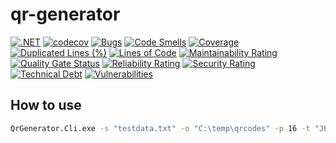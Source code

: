 # qr-generator

[![.NET](https://github.com/deer42/qr-generator/actions/workflows/dotnet.yml/badge.svg?branch=develop)](https://github.com/deer42/qr-generator/actions/workflows/dotnet.yml)
[![codecov](https://codecov.io/gh/deer42/qr-generator/branch/develop/graph/badge.svg?token=BZFYH4UZKW)](https://codecov.io/gh/deer42/qr-generator)
[![Bugs](https://sonarcloud.io/api/project_badges/measure?project=deer42_qr-generator&metric=bugs)](https://sonarcloud.io/summary/new_code?id=deer42_qr-generator)
[![Code Smells](https://sonarcloud.io/api/project_badges/measure?project=deer42_qr-generator&metric=code_smells)](https://sonarcloud.io/summary/new_code?id=deer42_qr-generator)
[![Coverage](https://sonarcloud.io/api/project_badges/measure?project=deer42_qr-generator&metric=coverage)](https://sonarcloud.io/summary/new_code?id=deer42_qr-generator)
[![Duplicated Lines (%)](https://sonarcloud.io/api/project_badges/measure?project=deer42_qr-generator&metric=duplicated_lines_density)](https://sonarcloud.io/summary/new_code?id=deer42_qr-generator)
[![Lines of Code](https://sonarcloud.io/api/project_badges/measure?project=deer42_qr-generator&metric=ncloc)](https://sonarcloud.io/summary/new_code?id=deer42_qr-generator)
[![Maintainability Rating](https://sonarcloud.io/api/project_badges/measure?project=deer42_qr-generator&metric=sqale_rating)](https://sonarcloud.io/summary/new_code?id=deer42_qr-generator)
[![Quality Gate Status](https://sonarcloud.io/api/project_badges/measure?project=deer42_qr-generator&metric=alert_status)](https://sonarcloud.io/summary/new_code?id=deer42_qr-generator)
[![Reliability Rating](https://sonarcloud.io/api/project_badges/measure?project=deer42_qr-generator&metric=reliability_rating)](https://sonarcloud.io/summary/new_code?id=deer42_qr-generator)
[![Security Rating](https://sonarcloud.io/api/project_badges/measure?project=deer42_qr-generator&metric=security_rating)](https://sonarcloud.io/summary/new_code?id=deer42_qr-generator)
[![Technical Debt](https://sonarcloud.io/api/project_badges/measure?project=deer42_qr-generator&metric=sqale_index)](https://sonarcloud.io/summary/new_code?id=deer42_qr-generator)
[![Vulnerabilities](https://sonarcloud.io/api/project_badges/measure?project=deer42_qr-generator&metric=vulnerabilities)](https://sonarcloud.io/summary/new_code?id=deer42_qr-generator)

## How to use

```cmd
QrGenerator.Cli.exe -s "testdata.txt" -o "C:\temp\qrcodes" -p 16 -t "JPG" -h -x
```
